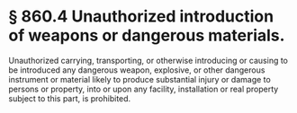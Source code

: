 # § 860.4   Unauthorized introduction of weapons or dangerous materials.

Unauthorized carrying, transporting, or otherwise introducing or causing to be introduced any dangerous weapon, explosive, or other dangerous instrument or material likely to produce substantial injury or damage to persons or property, into or upon any facility, installation or real property subject to this part, is prohibited. 




